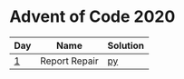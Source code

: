 # Advent of Code 2020

|Day|Name|Solution|
|---|---|---|
|[1](https://adventofcode.com/2020/day/1)|Report Repair|[py](/2020/python/day1.py)|

